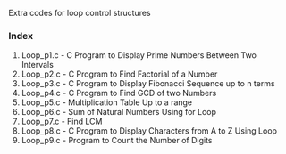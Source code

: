 Extra codes for loop control structures

### Index

1. Loop_p1.c - C Program to Display Prime Numbers Between Two Intervals
2. Loop_p2.c - C Program to Find Factorial of a Number
3. Loop_p3.c - C Program to Display Fibonacci Sequence up to n terms
4. Loop_p4.c - C Program to Find GCD of two Numbers
5. Loop_p5.c - Multiplication Table Up to a range
6. Loop_p6.c - Sum of Natural Numbers Using for Loop
7. Loop_p7.c - Find LCM
8. Loop_p8.c - C Program to Display Characters from A to Z Using Loop
9. Loop_p9.c - Program to Count the Number of Digits
